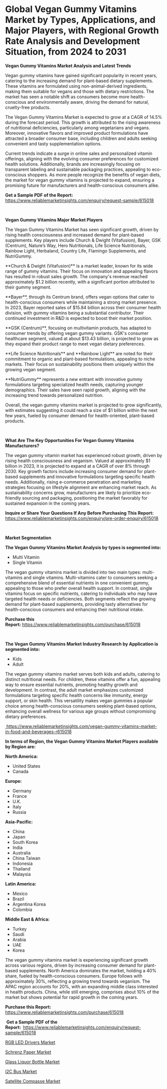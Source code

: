 <p><h1>Global Vegan Gummy Vitamins Market by Types, Applications, and Major Players, with Regional Growth Rate Analysis and Development Situation, from 2024 to 2031</h1></p><p><strong>Vegan Gummy Vitamins Market Analysis and Latest Trends</strong></p>
<p><p>Vegan gummy vitamins have gained significant popularity in recent years, catering to the increasing demand for plant-based dietary supplements. These vitamins are formulated using non-animal-derived ingredients, making them suitable for vegans and those with dietary restrictions. The market has seen a notable shift as consumers become more health-conscious and environmentally aware, driving the demand for natural, cruelty-free products.</p><p>The Vegan Gummy Vitamins Market is expected to grow at a CAGR of 14.5% during the forecast period. This growth is attributed to the rising awareness of nutritional deficiencies, particularly among vegetarians and vegans. Moreover, innovative flavors and improved product formulations have attracted a broader consumer base, including children and adults seeking convenient and tasty supplementation options.</p><p>Current trends indicate a surge in online sales and personalized vitamin offerings, aligning with the evolving consumer preferences for customized health solutions. Additionally, brands are increasingly focusing on transparent labeling and sustainable packaging practices, appealing to eco-conscious shoppers. As more people recognize the benefits of vegan diets, the market for vegan gummy vitamins is projected to expand, ensuring a promising future for manufacturers and health-conscious consumers alike.</p></p>
<p><strong>Get a Sample PDF of the Report:&nbsp;</strong> <a href="https://www.reliablemarketinsights.com/enquiry/request-sample/615018?utm_campaign=1338&utm_medium=2&utm_source=Github&utm_content=ia&utm_term=01102024&utm_id=vegan-gummy-vitamins">https://www.reliablemarketinsights.com/enquiry/request-sample/615018</a></p>
<p>&nbsp;</p>
<p><strong>Vegan Gummy Vitamins Major Market Players</strong></p>
<p><p>The Vegan Gummy Vitamins Market has seen significant growth, driven by rising health consciousness and increased demand for plant-based supplements. Key players include Church & Dwight (Vitafusion), Bayer, GSK (Centrum), Nature’s Way, Hero Nutritionals, Life Science Nutritionals, Rainbow Light, Herbaland, Country Life, Flamingo Supplements, and NutriGummy.</p><p>**Church & Dwight (Vitafusion)** is a market leader, known for its wide range of gummy vitamins. Their focus on innovation and appealing flavors has resulted in robust sales growth. The company's revenue reached approximately $1.2 billion recently, with a significant portion attributed to their gummy segment.</p><p>**Bayer**, through its Centrum brand, offers vegan options that cater to health-conscious consumers while maintaining a strong market presence. In 2023, Bayer reported sales of $15.84 billion across their consumer health division, with gummy vitamins being a substantial contributor. Their continued investment in R&D is expected to boost their market position.</p><p>**GSK (Centrum)**, focusing on multivitamin products, has adapted to consumer trends by offering vegan gummy variants. GSK's consumer healthcare segment, valued at about $13.43 billion, is projected to grow as they expand their product range to meet vegan dietary preferences.</p><p>**Life Science Nutritionals** and **Rainbow Light** are noted for their commitment to organic and plant-based formulations, appealing to niche markets. Their focus on sustainability positions them uniquely within the growing vegan segment.</p><p>**NutriGummy** represents a new entrant with innovative gummy formulations targeting specialized health needs, capturing younger demographics. Their sales have seen rapid growth, aligning with the increasing trend towards personalized nutrition.</p><p>Overall, the vegan gummy vitamins market is projected to grow significantly, with estimates suggesting it could reach a size of $1 billion within the next few years, fueled by consumer demand for health-oriented, plant-based products.</p></p>
<p>&nbsp;</p>
<p><strong>What Are The Key Opportunities For Vegan Gummy Vitamins Manufacturers?</strong></p>
<p><p>The vegan gummy vitamin market has experienced robust growth, driven by rising health consciousness and veganism. Valued at approximately $1 billion in 2023, it is projected to expand at a CAGR of over 8% through 2030. Key growth factors include increasing consumer demand for plant-based supplements and innovative formulations targeting specific health needs. Additionally, rising e-commerce penetration and marketing strategies focusing on lifestyle alignment are enhancing market reach. As sustainability concerns grow, manufacturers are likely to prioritize eco-friendly sourcing and packaging, positioning the market favorably for sustained expansion in the coming years.</p></p>
<p><strong>Inquire or Share Your Questions If Any Before Purchasing This Report:</strong> <a href="https://www.reliablemarketinsights.com/enquiry/pre-order-enquiry/615018?utm_campaign=1338&utm_medium=2&utm_source=Github&utm_content=ia&utm_term=01102024&utm_id=vegan-gummy-vitamins">https://www.reliablemarketinsights.com/enquiry/pre-order-enquiry/615018</a></p>
<p>&nbsp;</p>
<p><strong>Market Segmentation</strong></p>
<p><strong>The Vegan Gummy Vitamins Market Analysis by types is segmented into:</strong></p>
<p><ul><li>Multi Vitamin</li><li>Single Vitamin</li></ul></p>
<p><p>The vegan gummy vitamins market is divided into two main types: multi-vitamins and single vitamins. Multi-vitamins cater to consumers seeking a comprehensive blend of essential nutrients in one convenient gummy, appealing to those who prefer overall health support. In contrast, single vitamins focus on specific nutrients, catering to individuals who may have targeted health needs or deficiencies. Both segments reflect the growing demand for plant-based supplements, providing tasty alternatives for health-conscious consumers and enhancing their nutritional intake.</p></p>
<p><strong>Purchase this Report:&nbsp;</strong><a href="https://www.reliablemarketinsights.com/purchase/615018?utm_campaign=1338&utm_medium=2&utm_source=Github&utm_content=ia&utm_term=01102024&utm_id=vegan-gummy-vitamins">https://www.reliablemarketinsights.com/purchase/615018</a></p>
<p>&nbsp;</p>
<p><strong>The Vegan Gummy Vitamins Market Industry Research by Application is segmented into:</strong></p>
<p><ul><li>Kids</li><li>Adult</li></ul></p>
<p><p>The vegan gummy vitamins market serves both kids and adults, catering to distinct nutritional needs. For children, these vitamins offer a fun, appealing way to ensure essential nutrients, promoting healthy growth and development. In contrast, the adult market emphasizes customized formulations targeting specific health concerns like immunity, energy support, or skin health. This versatility makes vegan gummies a popular choice among health-conscious consumers seeking plant-based options, enhancing overall wellness for various age groups without compromising dietary preferences.</p></p>
<p><a href="https://www.reliablemarketinsights.com/vegan-gummy-vitamins-market-in-food-and-beverages-r615018?utm_campaign=1338&utm_medium=2&utm_source=Github&utm_content=ia&utm_term=01102024&utm_id=vegan-gummy-vitamins">&nbsp;https://www.reliablemarketinsights.com/vegan-gummy-vitamins-market-in-food-and-beverages-r615018</a></p>
<p><strong>In terms of Region, the Vegan Gummy Vitamins Market Players available by Region are:</strong></p>
<p>
    <p> <strong> North America: </strong>
        <ul>
            <li>United States</li>
            <li>Canada</li>
        </ul>
        </p> 
    <p> <strong> Europe: </strong>
        <ul>
            <li>Germany</li>
            <li>France</li>
            <li>U.K.</li>
            <li>Italy</li>
            <li>Russia</li>
        </ul>
        </p> 
    <p> <strong> Asia-Pacific: </strong>
        <ul>
            <li>China</li>
            <li>Japan</li>
            <li>South Korea</li>
            <li>India</li>
            <li>Australia</li>
            <li>China Taiwan</li>
            <li>Indonesia</li>
            <li>Thailand</li>
            <li>Malaysia</li>
        </ul>
        </p> 
    <p> <strong> Latin America: </strong>
        <ul>
            <li>Mexico</li>
            <li>Brazil</li>
            <li>Argentina Korea</li>
            <li>Colombia</li>
        </ul>
        </p> 
    <p> <strong> Middle East & Africa: </strong>
        <ul>
            <li>Turkey</li>
            <li>Saudi</li>
            <li>Arabia</li>
            <li>UAE</li>
            <li>Korea</li>
        </ul>
    </p>
    </p>
<p><p>The vegan gummy vitamins market is experiencing significant growth across various regions, driven by increasing consumer demand for plant-based supplements. North America dominates the market, holding a 40% share, fueled by health-conscious consumers. Europe follows with approximately 30%, reflecting a growing trend towards veganism. The APAC region accounts for 20%, with an expanding middle class interested in health products. China, while still emerging, comprises about 10% of the market but shows potential for rapid growth in the coming years.</p></p>
<p><strong>Purchase this Report: </strong><a href="https://www.reliablemarketinsights.com/purchase/615018?utm_campaign=1338&utm_medium=2&utm_source=Github&utm_content=ia&utm_term=01102024&utm_id=vegan-gummy-vitamins">https://www.reliablemarketinsights.com/purchase/615018</a></p>
<p>&nbsp;<strong>Get a Sample PDF of the Report:&nbsp;&nbsp;</strong><a href="https://www.reliablemarketinsights.com/enquiry/request-sample/615018?utm_campaign=1338&utm_medium=2&utm_source=Github&utm_content=ia&utm_term=01102024&utm_id=vegan-gummy-vitamins">https://www.reliablemarketinsights.com/enquiry/request-sample/615018</a></p>
<p><strong></strong></p>
<p><p><a href="https://issuu.com/reportprime-2/docs/rgb-led-drivers-market-size-2030.pp_0efc80d7a846ab?utm_campaign=1338&utm_medium=2&utm_source=Github&utm_content=ia&utm_term=01102024&utm_id=vegan-gummy-vitamins">RGB LED Drivers Market</a></p><p><a href="https://www.linkedin.com/pulse/schrenz-paper-market-global-regional-analysis-focus-end-user-2cinc?utm_campaign=1338&utm_medium=2&utm_source=Github&utm_content=ia&utm_term=01102024&utm_id=vegan-gummy-vitamins">Schrenz Paper Market</a></p><p><a href="https://www.linkedin.com/pulse/emerging-market-trends-regional-analysis-glass-liquor-8z67c?utm_campaign=1338&utm_medium=2&utm_source=Github&utm_content=ia&utm_term=01102024&utm_id=vegan-gummy-vitamins">Glass Liquor Bottle Market</a></p><p><a href="https://issuu.com/reportprime-2/docs/i2c-bus-market-size-2030.pptx_e3518a402b50ef?utm_campaign=1338&utm_medium=2&utm_source=Github&utm_content=ia&utm_term=01102024&utm_id=vegan-gummy-vitamins">I2C Bus Market</a></p><p><a href="https://github.com/provorikovar/Market-Research-Report-List-6/blob/main/satellite-compasse-market.md?utm_campaign=1338&utm_medium=2&utm_source=Github&utm_content=ia&utm_term=01102024&utm_id=vegan-gummy-vitamins">Satellite Compasse Market</a></p></p>